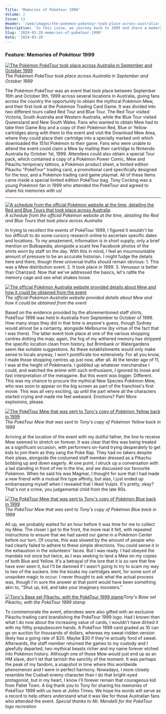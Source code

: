 ```yaml
---
Title: 'Memories of Pokétour 1999'
Volume: 2
Issue: 13
Header: '/web/images/the-pokemon-poketour-took-place-across-australia-in-september-and-october-1999.png'
Description: 'In this issue, we journey back to 1999 and share a memory from the PokéTour 1999 event in Australia. Plus, we have the latest Pokémon news and information!'
Slug: '2024-03-28-memories-of-poketour-1999'
Date: '2024-03-28'
---
```

### Feature: Memories of Pokétour 1999

[![The Pokémon PokéTour took place across Australia in September and October 1999](/web/images/the-pokemon-poketour-took-place-across-australia-in-september-and-october-1999.png)](/web/images/the-pokemon-poketour-took-place-across-australia-in-september-and-october-1999.png)*The Pokémon PokéTour took place across Australia in September and October 1999*

The Pokémon PokéTour was an event that took place between September 16th and October 9th, 1999 across several locations in Australia, giving fans across the country the opportunity to obtain the mythical Pokémon Mew, and their first look at the Pokémon Trading Card Game. It was divided into two different tours called Red Tour and Blue Tour. The Red Tour visited Victoria, South Australia and Western Australia, while the Blue Tour visited Queensland and New South Wales.
Fans who wanted to obtain Mew had to take their Game Boy and a copy of their Pokémon Red, Blue or Yellow cartridges along with them to the event and visit the Download Mew Area, where they could place their cartridge into a specially marked unit which downloaded the 151st Pokémon to their game. Fans who were unable to attend the event could claim a Mew by mailing their cartridge to Nintendo Australia by October 1st, 1999.
Attendees could also obtain a special Tour pack, which contained a copy of a Pokémon Power Comic, Mew and Pikachu temporary tattoos, a Pokémon product sheet, a limited edition Pikachu "PokéTour" trading card, a promotional card specifically designed for the tour, and a Pokémon trading card game playmat. All of these items came inside a special limited edition PokéTour bag.
Tony Cocking was a young Pokémon fan in 1999 who attended the PokéTour and agreed to share his memories with us!
* * *

[![A schedule from the official Pokémon website at the time, detailing the Red and Blue Tours that took place across Australia](/web/images/a-schedule-from-the-official-pokemon-website-at-the-time-detailing-the-red-and-blue-tours-that-took-.png)](/web/images/a-schedule-from-the-official-pokemon-website-at-the-time-detailing-the-red-and-blue-tours-that-took-.png)*A schedule from the official Pokémon website at the time, detailing the Red and Blue Tours that took place across Australia*

In trying to recollect the events of PokéTour 1999, I figured it wouldn't be too difficult to do some cursory research online to ascertain specific dates and locations. To my amazement, information is in short supply; only a brief mention on Bulbapedia, alongside a scant few Facebook photos of the shirts worn by staff on the day.
With this in mind, I feel an insurmountable amount of pressure to be an accurate historian. I might fudge the details here and there, though three universal truths should remain obvious: 1. This was a Mew distribution event. 2. It took place in 1999. 3. Venusaur is better than Charizard.
Now that we've addressed the basics, let's rattle the memory cage and see what shakes loose.

[![The official Pokémon Australia website provided details about Mew and how it could be obtained from the event](/web/images/the-official-pokemon-australia-website-provided-details-about-mew-and-how-it-could-be-obtained-from-.png)](/web/images/the-official-pokemon-australia-website-provided-details-about-mew-and-how-it-could-be-obtained-from-.png)*The official Pokémon Australia website provided details about Mew and how it could be obtained from the event*

Based on the evidence provided by the aforementioned staff shirts, PokéTour 1999 was held in Australia from September to October of 1999. How many stops they did in that time is anyone's guess, though Sydney would almost be a certainty, alongside Melbourne (by virtue of the fact that I was there).
The latter event took place at one of the various shopping centres dotting the map; again, the fog of my withered memory has stripped the specific location clean from history, but Brimbank or Watergardens seem like suitable suggestions. As these establishments would only make sense to locals anyway, I won't pontificate too extensively. For all you know, I made those shopping centres up just now, after all.
At the tender age of 11, I was at the height of Pokémania. I gobbled up whatever merchandise I could, and watched the anime with such enthusiasm, I ignored its loose and fast interpretation of the metagame.
But this event was bigger. Different. This was my chance to procure the mythical New Species Pokémon Mew, who was soon to appear on the big screen as part of the franchise's first movie. This was all very exciting, up until the part where all the characters started crying and made me feel awkward. Emotions? Pah! More explosions, please.

[![The PokéTour Mew that was sent to Tony's copy of Pokémon Yellow back in 1999](/web/images/the-poketour-mew-that-was-sent-to-tonys-copy-of-pokemon-yellow-back-in-1999.png)](/web/images/the-poketour-mew-that-was-sent-to-tonys-copy-of-pokemon-yellow-back-in-1999.png)*The PokéTour Mew that was sent to Tony's copy of Pokémon Yellow back in 1999*

Arriving at the location of the event with my dutiful father, the line to receive Mew seemed to stretch on forever. It was clear that this was being treated as a significant occasion, with performers on-hand trying desperately to get kids to join them as they sang the Poké Rap. They had no takers despite their pleas, alongside the costumed staff member dressed as a Pikachu bobbing up and down eagerly.
At one point, I struck up a conversation with a lad standing in front of me in the line, and we discussed our favourite Pokémon. When he said his was Magmar, I thought for sure that I had made a new friend with a mutual fire type affinity, but alas, I just ended up embarrassing myself when I revealed that I liked Vulpix.
It's pretty, okay? That's not a crime, you judgemental child from the late 90s.

[![The PokéTour Mew that was sent to Tony's copy of Pokémon Blue back in 1999](/web/images/the-poketour-mew-that-was-sent-to-tonys-copy-of-pokemon-blue-back-in-1999.jpeg)](/web/images/the-poketour-mew-that-was-sent-to-tonys-copy-of-pokemon-blue-back-in-1999.jpeg)*The PokéTour Mew that was sent to Tony's copy of Pokémon Blue back in 1999*

All up, we probably waited for an hour before it was time for me to collect my Mew. The closer I got to the front, the more real it felt, with repeated instructions to ensure that we had saved our game in a Pokémon Center before our turn. Of course, this was slowed by the amount of people who had clearly failed to adhere to these simple directions. You could sense it in the exhaustion in the volunteers' faces.
But I was ready. I had obeyed the mandate not once but twice, as I was seeking to land a Mew on my copies of both Blue and Yellow. It's a betrayal of the lore that it is so rare that few have ever seen it, but I'll be damned if I wasn't going to try to scam my way to two of the suckers.
Into the kiosks my cartridges went, for some sort of unspoken magic to occur. I never thought to ask what the actual process was, though I'm sure the answer at that point would have been something akin to, "Shut up, kid, and take your imaginary monsters.”

[![Tony's Base set Pikachu, with the PokéTour 1999 stamp](/web/images/tonys-base-set-pikachu-with-the-poketour-1999-stamp.jpeg)](/web/images/tonys-base-set-pikachu-with-the-poketour-1999-stamp.jpeg)*Tony's Base set Pikachu, with the PokéTour 1999 stamp*

To commemorate the event, attendees were also gifted with an exclusive Pikachu trading card brandishing the PokéTour 1999 logo. Had I known then what I do now about the increasing value of cards, I wouldn't have dirtied it with my filthy prepubescent hands. A PokéTour 1999 card graded as 10 can go on auction for thousands of dollars, whereas my sweat-ridden version likely has a going rate of $20. Maybe $30 if they're actually fond of sweat.
Afterwards, the staff member returned the games to my custody and I gleefully departed, two mythical beasts richer and my name forever etched into Pokémon history. Although one of those Mew would just end up as an HM slave, don't let that tarnish the sanctity of the moment.
It was perhaps the peak of my fandom, a snapshot in time where this worldwide phenomenon and I were in perfect harmony. Nowadays, I more closely resemble the Cueball enemy character than I do that bright-eyed protagonist, but in my heart, I know I'll forever remain that courageous kid from Pallet Town.
A big thank you to Tony for sharing his memories of PokéTour 1999 with us here at Johto Times. We hope his words will serve as a record to help others understand what it was like for those Australian fans who attended the event.
_Special thanks to Mr. Mendelli for the PokéTour logo recreation_
